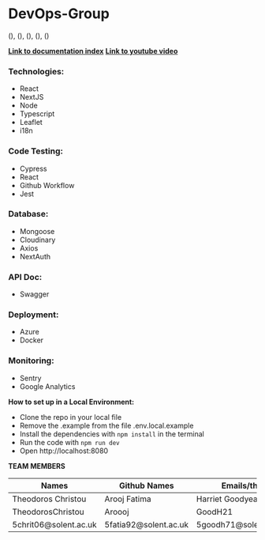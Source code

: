 # DevOps-Group
 (),  (),  (),  (),  ()

**[Link to documentation index](Documentation/IndexDoc.md)**
**[Link to youtube video](https://www.youtube.com/watch?v=PHdAnj55yQg)**


### Technologies:
- React
- NextJS
- Node
- Typescript
- Leaflet
- i18n

### Code Testing:
- Cypress
- React
- Github Workflow
- Jest

### Database:
- Mongoose
- Cloudinary
- Axios
- NextAuth

### API Doc:
- Swagger

### Deployment:
- Azure
- Docker

### Monitoring:
- Sentry
- Google Analytics

**How to set up in a Local Environment:**

- Clone the repo in your local file
- Remove the .example from the file .env.local.example
- Install the dependencies with `npm install` in the terminal
- Run the code with `npm run dev`
- Open http://localhost:8080



**TEAM MEMBERS**

<table>
  <thead>
    <tr>
      <th>Names</th>
      <th>Github Names</th>
      <th>Emails/th>
    </tr>
  </thead>
  <tbody>
    <tr>
      <td> Theodoros Christou</td>
      <td>Arooj Fatima</td>
      <td>Harriet Goodyear</td>
      <td>Maye Hunt</td>
      <td>Georgios Kleitou</td>
    </tr>
    <tr>
      <td>TheodorosChristou</td>
      <td>Aroooj</td>
      <td>GoodH21</td>
      <td>MayeHunt</td>
      <td>GeorgiosKleitou</td>
    </tr>
    <tr>
      <td>5chrit06@solent.ac.uk</td>
      <td>5fatia92@solent.ac.uk</td>
      <td>5goodh71@solent.ac.uk</td>
      <td>1huntg03@solent.ac.uk</td>
      <td>5kleig36@solent.ac.uk</td>
    </tr>
  </tbody>
</table>
